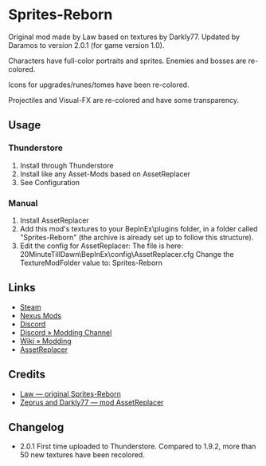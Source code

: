 # Sprites-Reborn
Original mod made by Law based on textures by Darkly77. Updated by Daramos to version 2.0.1 (for game version 1.0).

Characters have full-color portraits and sprites. Enemies and bosses are re-colored.

Icons for upgrades/runes/tomes have been re-colored.

Projectiles and Visual-FX are re-colored and have some transparency.

## Usage

### Thunderstore
1. Install through Thunderstore
2. Install like any Asset-Mods based on AssetReplacer
2. See Configuration

### Manual
1. Install AssetReplacer
2. Add this mod's textures to your BepInEx\plugins folder, in a folder called
"Sprites-Reborn" (the archive is already set up to follow this
structure). 
3. Edit the config for AssetReplacer:
﻿The file is here: 20MinuteTillDawn\BepInEx\config\AssetReplacer.cfg
Change the TextureModFolder value to: Sprites-Reborn


## Links

- [Steam](https://store.steampowered.com/app/1966900/20_Minutes_Till_Dawn/)
- [Nexus Mods](https://www.nexusmods.com/20minutestildawn)
- [Discord](https://discord.gg/DtSPxBXtWJ)
- [Discord » Modding Channel](https://discord.com/channels/976039553683034122/987507054082162758)
- [Wiki » Modding](https://minutes-till-dawn.fandom.com/wiki/Modding)
- [AssetReplacer](https://20-minutes-till-dawn.thunderstore.io/package/20MTDAssetReplacer/AssetReplacer)


## Credits

- [Law — original Sprites-Reborn](https://www.nexusmods.com/20minutestildawn/mods/20)
- [Zeprus and Darkly77 — mod AssetReplacer](https://20-minutes-till-dawn.thunderstore.io/package/20MTDAssetReplacer/AssetReplacer)

## Changelog
- 2.0.1 First time uploaded to Thunderstore. Compared to 1.9.2, more than 50 new textures have been recolored.
